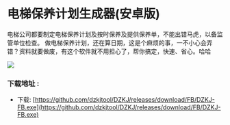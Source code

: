 # 电梯保养计划生成器(安卓版)
电梯公司都要制定电梯保养计划及按时保养及提供保养单，不能出错马虎，以备监管单位检查。
做电梯保养计划，还在算日期，这是个麻烦的事，一不小心会弄错？资料就要做废，有这个软件就不用担心了，帮你搞定，快速、省心。哈哈

![](https://ae03.alicdn.com/kf/H46c29b788e224804a0130d754e4a1d73T.jpg)



### 下载地址 :

* 下载: [https://github.com/dzkjtool/DZKJ/releases/download/FB/DZKJ-FB.exe](https://github.com/dzkjtool/DZKJ/releases/download/FB/DZKJ-FB.exe)


